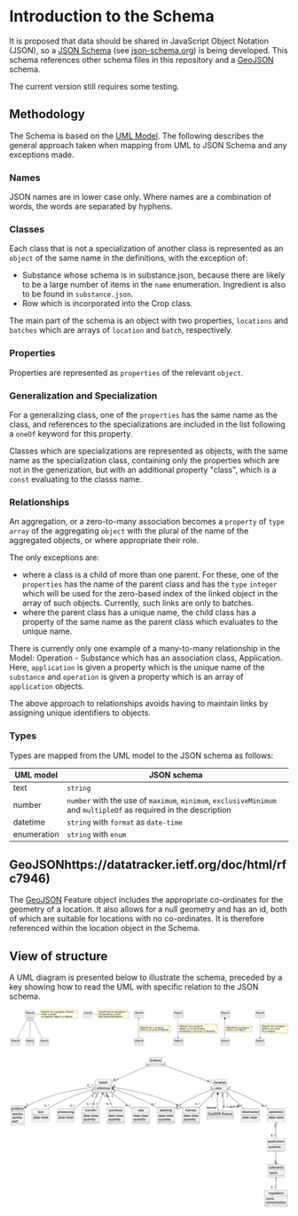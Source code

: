 # Introduction to the Schema
It is proposed that data should be shared in JavaScript Object Notation (JSON), so a 
[JSON Schema](crop-production.json) (see 
[json-schema.org](http://json-schema.org)) is being developed.  This schema references other schema files in this repository and a [GeoJSON](http://geosjson.org)  schema.

The current version still requires some testing.

## Methodology
The Schema is based on the [UML Model](Model/Documentation.md).  The following describes the general approach taken when mapping from UML to JSON
Schema and any exceptions made.

### Names
JSON names are in lower case only.  Where names are a combination of words, the words are separated by hyphens.

### Classes
Each class that is not a specialization of another class is represented as an `object` of the same name in the definitions, with the exception of: 
- Substance whose schema is in substance.json, because there are likely 
to be a large number of items in the `name` enumeration.  Ingredient is also to be found in `substance.json`.
- Row which is incorporated into the Crop class.

The main part of the schema is an object with two properties, `locations` and `batches` which are arrays of `location` and `batch`, 
respectively.

### Properties
Properties are represented as `properties` of the relevant `object`.

### Generalization and Specialization
For a generalizing class, one of the `properties` has the same name as the class, and references to the specializations are included in the list following a `oneOf` keyword for this property.

Classes which are specializations are represented as objects, with the same name as the specialization class, containing only the properties which are not in the generization, but with an additional property "class", which is a `const` evaluating to the classs name.

### Relationships
An aggregation, or a zero-to-many association becomes a `property` of `type` `array` of the aggregating `object` with the plural of the name of the aggregated objects, or where appropriate their role. 

The only exceptions are: 
- where a class is a child of more than one parent.  For these, one of the `properties` has 
the name of the parent class and has the `type` `integer` which will be used for the zero-based 
index of the linked object in the array of such objects.  Currently, such links are only to batches.
- where the parent class has a unique name, the child class has a property of the same name as the parent class which evaluates to the unique name.

There is currently only one example of a many-to-many relationship in the Model: Operation - Substance which has an association class, Application.  Here, `application` is given a property which is the unique name of the `substance` and `operation` is given a property which is an array of `application` objects.

The above approach to relationships avoids having to maintain links by assigning unique identifiers to objects.

### Types
Types are mapped from the UML model to the JSON schema as follows:

|UML model|JSON schema|
|--------|--------|
|text|`string`|
|number|`number` with the use of `maximum`, `minimum`, `exclusiveMinimum` and `multipleOf` as required in the description|
|datetime|`string` with `format` as `date-time`|
|enumeration|`string` with `enum`|

## GeoJSONhttps://datatracker.ietf.org/doc/html/rfc7946)
The [GeoJSON](https://datatracker.ietf.org/doc/html/rfc7946) Feature object includes the appropriate co-ordinates for the geometry of a location.  It also allows for a null geometry and has an id, both of which are suitable for locations with no co-ordinates.  It is therefore referenced within the location object in the Schema.

## View of structure

A UML diagram is presented below to illustrate the schema, preceded by a key showing how to read the UML with specific relation to the JSON schema.

![Key](key.png)

![Schema](schema.png)






